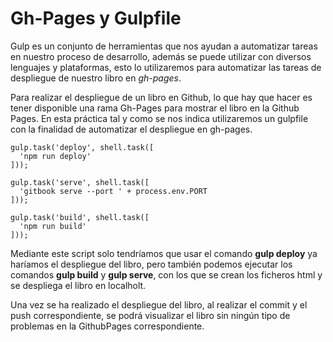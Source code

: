 # Gh-Pages y Gulpfile

Gulp es un conjunto de herramientas que nos ayudan a automatizar tareas en nuestro proceso de desarrollo, además se puede utilizar con diversos lenguajes y plataformas, esto lo utilizaremos para automatizar las tareas de despliegue de nuestro libro en _gh-pages_.


Para realizar el despliegue de un libro en Github, lo que hay que  hacer es tener disponible una rama Gh-Pages para mostrar el libro en la Github Pages. En esta práctica tal y como se nos indica utilizaremos un gulpfile con la finalidad de automatizar el despliegue en gh-pages.

```
gulp.task('deploy', shell.task([
  'npm run deploy'
]));

gulp.task('serve', shell.task([
  'gitbook serve --port ' + process.env.PORT
]));

gulp.task('build', shell.task([
  'npm run build'
]));
```


Mediante este script solo tendríamos que usar el comando **gulp deploy** ya haríamos el despliegue del libro, pero también podemos ejecutar los comandos **gulp build** y **gulp serve**, con los que se crean los ficheros html y se despliega el libro en localholt.

Una vez se ha realizado el despliegue del libro, al realizar el commit y el push correspondiente, se podrá visualizar el libro sin ningún tipo de problemas en la GithubPages correspondiente.

